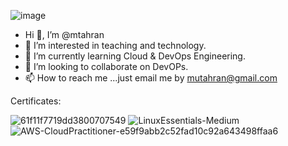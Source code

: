 ![image](https://github.com/mtahran/mtahran/assets/126840633/1c2eaeda-a3c0-4328-855d-9edf5fd7d108)

- Hi 👋, I’m @mtahran
- 👀 I’m interested in teaching and technology.
- 🌱 I’m currently learning Cloud & DevOps Engineering.
- 💞️ I’m looking to collaborate on DevOPs.
- 📫 How to reach me ...just email me by mutahran@gmail.com

Certificates:

![61f11f7719dd3800707549](https://github.com/mtahran/mtahran/assets/126840633/e18b0329-e0e9-49d1-b449-f36be34d9644)
![LinuxEssentials-Medium](https://github.com/mtahran/mtahran/assets/126840633/a38a2aac-cace-423f-a935-33321dad672d)
![AWS-CloudPractitioner-e59f9abb2c52fad10c92a643498ffaa6](https://github.com/mtahran/mtahran/assets/126840633/3d6d8ab1-7e18-4a6d-b2ed-3097eab24b71)

<!---
mtahran/mtahran is a ✨ special ✨ repository because its `README.md` (this file) appears on your GitHub profile.
You can click the Preview link to take a look at your changes.
--->
